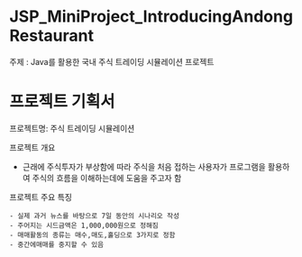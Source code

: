 # JSP_MiniProject_IntroducingAndongRestaurant

  주제 : Java를 활용한 국내 주식 트레이딩 시뮬레이션 프로젝트
  

# 프로젝트 기획서

  프로젝트명: 주식 트레이딩 시뮬레이션

  프로젝트 개요

   - 근래에 주식투자가 부상함에 따라 주식을 처음 접하는 사용자가
     프로그램을 활용하여 주식의 흐름을 이해하는데에 도움을 주고자 함

   
  프로젝트 주요 특징

    - 실제 과거 뉴스를 바탕으로 7일 동안의 시나리오 작성
    - 주어지는 시드금액은 1,000,000원으로 정해짐
    - 매매활동의 종류는 매수,매도,홀딩으로 3가지로 정함
    - 중간에매매를 중지할 수 있음
